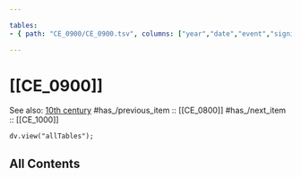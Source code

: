 ```yaml
---

tables:
- { path: "CE_0900/CE_0900.tsv", columns: ["year","date","event","significance"], headings:  } 

---
```



# [[CE_0900]] 

See also: [10th century](https://en.wikipedia.org/wiki/10th_century "10th century")
#has_/previous_item :: [[CE_0800]] 
#has_/next_item  :: [[CE_1000]] 


``` dataviewjs
dv.view("allTables");
```




## All Contents

```folderv
```




